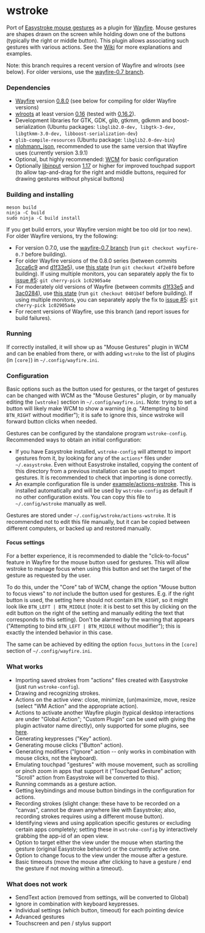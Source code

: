 # wstroke

Port of [Easystroke mouse gestures](https://github.com/thjaeger/easystroke) as a plugin for [Wayfire](https://github.com/WayfireWM/wayfire). Mouse gestures are shapes drawn on the screen while holding down one of the buttons (typically the right or middle button). This plugin allows associating such gestures with various actions. See the [Wiki](https://github.com/dkondor/wstroke/wiki) for more explanations and examples.

Note: this branch requires a recent version of Wayfire and wlroots (see below). For older versions, use the [wayfire-0.7 branch](https://github.com/dkondor/wstroke/tree/wayfire-0.7).

### Dependencies

 - [Wayfire](https://github.com/WayfireWM/wayfire) version [0.8.0](https://github.com/WayfireWM/wayfire/tree/v0.8.0) (see below for compiling for older Wayfire versions)
 - [wlroots](https://gitlab.freedesktop.org/wlroots/wlroots) at least version [0.16](https://gitlab.freedesktop.org/wlroots/wlroots/-/issues/3347) (tested with [0.16.2](https://gitlab.freedesktop.org/wlroots/wlroots/-/tree/0.16.2)).
 - Development libraries for GTK, GDK, glib, gtkmm, gdkmm and boost-serialization (Ubuntu packages: `libglib2.0-dev, libgtk-3-dev, libgtkmm-3.0-dev, libboost-serialization-dev`)
 - `glib-compile-resources` (Ubuntu package: `libglib2.0-dev-bin`)
 - [nlohmann_json](https://github.com/nlohmann/json/), recommended to use the same version that Wayfire uses (currently version 3.9.1)
 - Optional, but highly recommended: [WCM](https://github.com/WayfireWM/wcm) for basic configuration
 - Optionally [libinput](https://www.freedesktop.org/wiki/Software/libinput/) version [1.17](https://lists.freedesktop.org/archives/wayland-devel/2021-February/041733.html) or higher for improved touchpad support (to allow tap-and-drag for the right and middle buttons, required for drawing gestures without physical buttons)

### Building and installing

```
meson build
ninja -C build
sudo ninja -C build install
```

If you get build errors, your Wayfire version might be too old (or too new). For older Wayfire versions, try the following:
 - For version 0.7.0, use the [wayfire-0.7 branch](https://github.com/dkondor/wstroke/tree/wayfire-0.7) (run `git checkout wayfire-0.7` before building).
 - For older Wayfire versions of the 0.8.0 series (between commits [3cca6c9](https://github.com/WayfireWM/wayfire/commit/3cca6c9fee35ea8671da2b1c3f56ca61045ea693) and [d1f33e5](https://github.com/WayfireWM/wayfire/commit/d1f33e58326175f6437d0345ac78b0bb9f03b889)), use [this state](https://github.com/dkondor/wstroke/tree/4f2e8f00e4c734ac6fc3698bc4cfc504fe47a311) (run `git checkout 4f2e8f0` before building). If using multiple monitors, you can separately apply the fix to [issue #5](https://github.com/dkondor/wstroke/issues/5): `git cherry-pick 1c02905a4e`
 - For moderately old versions of Wayfire (between commits [d1f33e5](https://github.com/WayfireWM/wayfire/commit/d1f33e58326175f6437d0345ac78b0bb9f03b889) and
 [3ac0284](https://github.com/WayfireWM/wayfire/commit/3ac028406cc3697dd40c128721fb6e681b00c337)), use [this state](https://github.com/dkondor/wstroke/tree/0401b4f608c7d265a10fa2e7f4ce2dafb9caca4b)  (run `git checkout 0401b4f` before building). If using multiple monitors, you can separately apply the fix to [issue #5](https://github.com/dkondor/wstroke/issues/5): `git cherry-pick 1c02905a4e`
 - For recent versions of Wayfire, use this branch (and report issues for build failures).


### Running

If correctly installed, it will show up as "Mouse Gestures" plugin in WCM and can be enabled from there, or with adding `wstroke` to the list of plugins (in `[core]`) in `~/.config/wayfire.ini`.

### Configuration

Basic options such as the button used for gestures, or the target of gestures can be changed with WCM as the "Mouse Gestures" plugin, or by manually editing the `[wstroke]` section in `~/.config/wayfire.ini`. Note: trying to set a button will likely make WCM to show a warning (e.g. "Attempting to bind `BTN_RIGHT` without modifier"); it is safe to ignore this, since wstroke will forward button clicks when needed.

Gestures can be configured by the standalone program `wstroke-config`. Recommended ways to obtain an initial configuration:
 - If you have Easystroke installed, `wstroke-config` will attempt to import gestures from it, by looking for any of the `actions*` files under `~/.easystroke`. Even without Easystroke installed, copying the content of this directory from a previous installation can be used to import gestures. It is recommended to check that importing is done correctly.
 - An example configuration file is under [example/actions-wstroke](example/actions-wstroke). This is installed automatically and will be used by `wstroke-config` as default if no other configuration exists. You can copy this file to `~/.config/wstroke` manually as well.

Gestures are stored under `~/.config/wstroke/actions-wstroke`. It is recommended not to edit this file manually, but it can be copied between different computers, or backed up and restored manually.

#### Focus settings ####
For a better experience, it is recommended to diable the "click-to-focus" feature in Wayfire for the mouse button used for gestures. This will allow wstroke to manage focus when using this button and set the target of the gesture as requested by the user.

To do this, under the "Core" tab of WCM, change the option "Mouse button to focus views" to *not* include the button used for gestures. E.g. if the right button is used, the setting here should not contain `BTN_RIGHT`, so it might look like `BTN_LEFT | BTN_MIDDLE` (note: it is best to set this by clicking on the edit button on the right of the setting and manually editing the text that corresponds to this setting). Don't be alarmed by the warning that appears ("Attempting to bind `BTN_LEFT | BTN_MIDDLE` without modifier"); this is exactly the intended behavior in this case.

The same can be achieved by editing the option `focus_buttons` in the `[core]` section of `~/.config/wayfire.ini`.

### What works

 - Importing saved strokes from "actions" files created with Easystroke (just run `wstroke-config`).
 - Drawing and recognizing strokes.
 - Actions on the active view: close, minimize, (un)maximize, move, resize (select "WM Action" and the appropriate action).
 - Actions to activate another Wayfire plugin (typical desktop interactions are under "Global Action"; "Custom Plugin" can be used with giving the plugin activator name directly), only supported for some plugins, see [here](https://github.com/WayfireWM/wayfire/issues/1811).
 - Generating keypresses ("Key" action).
 - Generating mouse clicks ("Button" action).
 - Generating modifiers ("Ignore" action -- only works in combination with mouse clicks, not the keyboard).
 - Emulating touchpad "gestures" with mouse movement, such as scrolling or pinch zoom in apps that support it ("Touchpad Gesture" action; "Scroll" action from Easystroke will be converted to this).
 - Running commands as a gesture action.
 - Getting keybindings and mouse button bindings in the configuration for actions.
 - Recording strokes (slight change: these have to be recorded on a "canvas", cannot be drawn anywhere like with Easystroke; also, recording strokes requires using a different mouse button).
 - Identifying views and using application specific gestures or excluding certain apps completely; setting these in `wstroke-config` by interactively grabbing the app-id of an open view.
 - Option to target either the view under the mouse when starting the gesture (original Easystroke behavior) or the currently active one.
 - Option to change focus to the view under the mouse after a gesture.
 - Basic timeouts (move the mouse after clicking to have a gesture / end the gesture if not moving within a timeout).
 
### What does not work

 - SendText action (removed from settings, will be converted to Global)
 - Ignore in combination with keyboard keypresses.
 - Individual settings (which button, timeout) for each pointing device
 - Advanced gestures
 - Touchscreen and pen / stylus support


